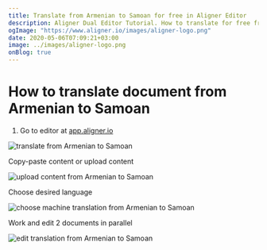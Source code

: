 ```yaml
---
title: Translate from Armenian to Samoan for free in Aligner Editor
description: Aligner Dual Editor Tutorial. How to translate for free from Armenian to Samoan. Aligner is multilingual document management platform. 
ogImage: "https://www.aligner.io/images/aligner-logo.png"
date: 2020-05-06T07:09:21+03:00
image: ../images/aligner-logo.png
onBlog: true
---
```


# How to translate document from Armenian to Samoan

1. Go to editor at [app.aligner.io](https://app.aligner.io "Aligner App web page")

![translate from Armenian to Samoan](../aligner-blank-editor.png "translate from Armenian to Samoan")

Copy-paste content or upload content

![upload content from Armenian to Samoan](../aligner-uploaded-document.png "upload content from Armenian to Samoan")

Choose desired language

![choose machine translation from Armenian to Samoan](../aligner-language-dropdown.png "choose machine translation from Armenian to Samoan")

Work and edit 2 documents in parallel

![edit translation from Armenian to Samoan](../aligner-double-sitded-editor.png "edit translation from Armenian to Samoan")

